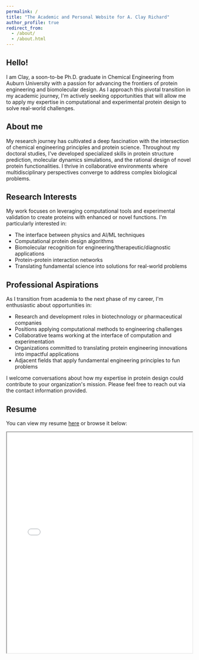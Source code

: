 ```yaml
---
permalink: /
title: "The Academic and Personal Website for A. Clay Richard"
author_profile: true
redirect_from: 
  - /about/
  - /about.html
---
```


## Hello!

I am Clay, a soon-to-be Ph.D. graduate in Chemical Engineering from Auburn University with a passion for advancing the frontiers of protein engineering and biomolecular design. As I approach this pivotal transition in my academic journey, I'm actively seeking opportunities that will allow me to apply my expertise in computational and experimental protein design to solve real-world challenges.

## About me

My research journey has cultivated a deep fascination with the intersection of chemical engineering principles and protein science. Throughout my doctoral studies, I've developed specialized skills in protein structure prediction, molecular dynamics simulations, and the rational design of novel protein functionalities. I thrive in collaborative environments where multidisciplinary perspectives converge to address complex biological problems.

## Research Interests

My work focuses on leveraging computational tools and experimental validation to create proteins with enhanced or novel functions. I'm particularly interested in:

- The interface between physics and AI/ML techniques
- Computational protein design algorithms
- Biomolecular recognition for engineering/therapeutic/diagnostic applications
- Protein-protein interaction networks
- Translating fundamental science into solutions for real-world problems

## Professional Aspirations

As I transition from academia to the next phase of my career, I'm enthusiastic about opportunities in:

- Research and development roles in biotechnology or pharmaceutical companies
- Positions applying computational methods to engineering challenges
- Collaborative teams working at the interface of computation and experimentation
- Organizations committed to translating protein engineering innovations into impactful applications
- Adjacent fields that apply fundamental engineering principles to fun problems

I welcome conversations about how my expertise in protein design could contribute to your organization's mission. Please feel free to reach out via the contact information provided.

## Resume
You can view my resume [here](/files/resume.pdf) or browse it below:

<iframe src="/files/resume.pdf" width="100%" height="600px"></iframe>